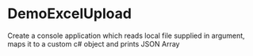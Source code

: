 # DemoExcelUpload
Create a console application which reads local file supplied in argument, maps it to a custom c# object and prints JSON Array
